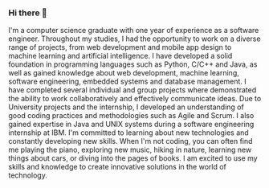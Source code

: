 ### Hi there 👋
I'm a computer science graduate with one year of experience as a software engineer. Throughout my studies, I had the opportunity to work on a diverse range of projects, from web development and mobile app design to machine learning and artificial intelligence. I have developed a solid foundation in programming languages such as Python, C/C++ and Java, as well as gained knowledge about web development, machine learning, software engineering, embedded systems and database management. I have completed several individual and group projects where demonstrated the ability to work collaboratively and effectively communicate ideas. Due to University projects and the internship, I developed an understanding of good coding practices and methodologies such as Agile and Scrum. I also gained expertise in Java and UNIX systems during a software engineering internship at IBM. I'm committed to learning about new technologies and constantly developing new skills. When I'm not coding, you can often find me playing the piano, exploring new music, hiking in nature, learning new things about cars, or diving into the pages of books. I am excited to use my skills and knowledge to create innovative solutions in the world of technology.
